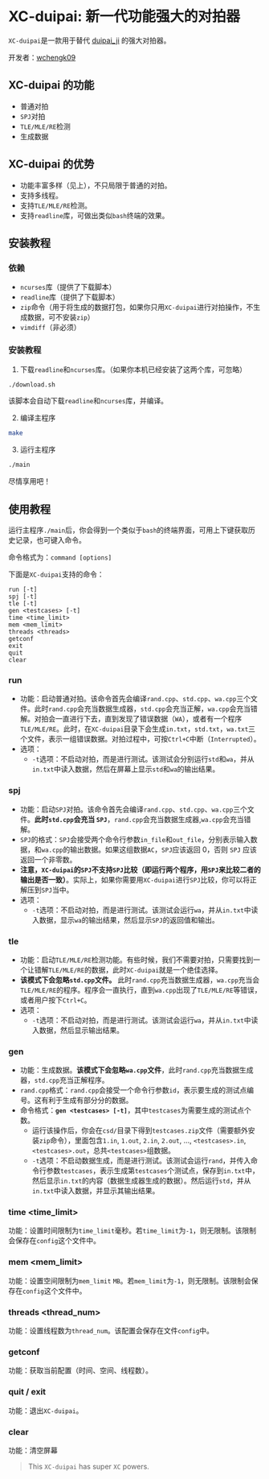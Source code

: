 # XC-duipai: 新一代功能强大的对拍器

`XC-duipai`是一款用于替代 [duipai_ji](https://github.com/Wangzehao2009/duipai_ji) 的强大对拍器。

开发者：[wchengk09](https://github.com/wchengk09)

## XC-duipai 的功能

- 普通对拍
- `SPJ`对拍
- `TLE/MLE/RE`检测
- 生成数据

## XC-duipai 的优势

- 功能丰富多样（见上），不只局限于普通的对拍。
- 支持多线程。
- 支持`TLE/MLE/RE`检测。
- 支持`readline`库，可做出类似`bash`终端的效果。

## 安装教程

### 依赖

- `ncurses`库（提供了下载脚本）
- `readline`库（提供了下载脚本）
- `zip`命令（用于将生成的数据打包，如果你只用`XC-duipai`进行对拍操作，不生成数据，可不安装`zip`）
- `vimdiff`（非必须）

### 安装教程

1. 下载`readline`和`ncurses`库。（如果你本机已经安装了这两个库，可忽略）

```bash
./download.sh
```

该脚本会自动下载`readline`和`ncurses`库，并编译。

2. 编译主程序

```bash
make
```

3. 运行主程序

```bash
./main
```

尽情享用吧！

## 使用教程

运行主程序`./main`后，你会得到一个类似于`bash`的终端界面，可用上下键获取历史记录，也可键入命令。

命令格式为：`command [options]`

下面是`XC-duipai`支持的命令：

```data
run [-t]
spj [-t]
tle [-t]
gen <testcases> [-t]
time <time_limit>
mem <mem_limit>
threads <threads>
getconf
exit
quit
clear
```

### run
- 功能：启动普通对拍。该命令首先会编译`rand.cpp`、`std.cpp`、`wa.cpp`三个文件。此时`rand.cpp`会充当数据生成器，`std.cpp`会充当正解，`wa.cpp`会充当错解。对拍会一直进行下去，直到发现了错误数据（`WA`），或者有一个程序`TLE/MLE/RE`。此时，在`XC-duipai`目录下会生成`in.txt`，`std.txt`，`wa.txt`三个文件，表示一组错误数据。对拍过程中，可按`Ctrl+C`中断（`Interrupted`）。
- 选项：
  - `-t`选项：不启动对拍，而是进行测试。该测试会分别运行`std`和`wa`，并从`in.txt`中读入数据，然后在屏幕上显示`std`和`wa`的输出结果。
### spj
- 功能：启动`SPJ`对拍。该命令首先会编译`rand.cpp`、`std.cpp`、`wa.cpp`三个文件。**此时`std.cpp`会充当
`SPJ`**，`rand.cpp`会充当数据生成器,`wa.cpp`会充当错解。
- `SPJ`的格式：`SPJ`会接受两个命令行参数`in_file`和`out_file`，分别表示输入数据，和`wa.cpp`的输出数据。如果这组数据`AC`，`SPJ`应该返回 $0$，否则 `SPJ` 应该返回一个非零数。
- **注意，`XC-duipai`的`SPJ`不支持`SPJ`比较（即运行两个程序，用`SPJ`来比较二者的输出是否一致）**。实际上，如果你需要用`XC-duipai`进行`SPJ`比较，你可以将正解压到`SPJ`当中。
- 选项：
  - `-t`选项：不启动对拍，而是进行测试。该测试会运行`wa`，并从`in.txt`中读入数据，显示`wa`的输出结果，然后显示`SPJ`的返回值和输出。

### tle
- 功能：启动`TLE/MLE/RE`检测功能。有些时候，我们不需要对拍，只需要找到一个让错解`TLE/MLE/RE`的数据，此时`XC-duipai`就是一个绝佳选择。
- **该模式下会忽略`std.cpp`文件。** 此时`rand.cpp`充当数据生成器，`wa.cpp`充当会`TLE/MLE/RE`的程序。程序会一直执行，直到`wa.cpp`出现了`TLE/MLE/RE`等错误，或者用户按下`Ctrl+C`。
- 选项：
  - `-t`选项：不启动对拍，而是进行测试。该测试会运行`wa`，并从`in.txt`中读入数据，然后显示输出结果。

### gen
- 功能：生成数据。**该模式下会忽略`wa.cpp`文件**，此时`rand.cpp`充当数据生成器，`std.cpp`充当正解程序。
- `rand.cpp`格式：`rand.cpp`会接受一个命令行参数`id`，表示要生成的测试点编号。这有利于生成有部分分的数据。
- 命令格式：**`gen <testcases> [-t]`**，其中`testcases`为需要生成的测试点个数。
  - 运行该操作后，你会在`csd/`目录下得到`testcases.zip`文件（需要额外安装`zip`命令），里面包含`1.in`, `1.out`, `2.in`, `2.out`, ..., `<testcases>.in`, `<testcases>.out`，总共`<testcases>`组数据。
  - `-t`选项：不启动数据生成，而是进行测试。该测试会运行`rand`，并传入命令行参数`testcases`，表示生成第`testcases`个测试点，保存到`in.txt`中，然后显示`in.txt`的内容（数据生成器生成的数据）。然后运行`std`，并从`in.txt`中读入数据，并显示其输出结果。

### time <time_limit>

功能：设置时间限制为`time_limit`毫秒。若`time_limit`为`-1`，则无限制。该限制会保存在`config`这个文件中。

### mem <mem_limit>

功能：设置空间限制为`mem_limit` `MB`。若`mem_limit`为`-1`，则无限制。该限制会保存在`config`这个文件中。

### threads <thread_num>

功能：设置线程数为`thread_num`。该配置会保存在文件`config`中。

### getconf

功能：获取当前配置（时间、空间、线程数）。

### quit / exit

功能：退出`XC-duipai`。

### clear

功能：清空屏幕

> This `XC-duipai` has super `XC` powers.